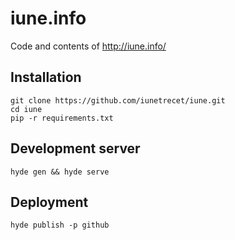 iune.info
=========

Code and contents of http://iune.info/


Installation
------------


    git clone https://github.com/iunetrecet/iune.git
    cd iune
    pip -r requirements.txt


Development server
------------------


    hyde gen && hyde serve


Deployment
----------


    hyde publish -p github
